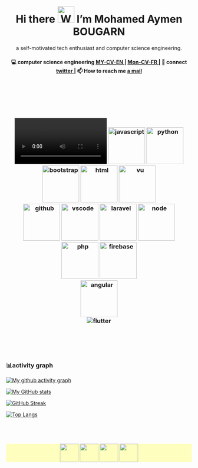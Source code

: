 <!---
mohamedbougarn/mohamedbougarn is a ✨ special ✨ repository because its `README.md` (this file) appears on your GitHub profile.
You can click the Preview link to take a look at your changes.
--->
<h1 align="center"> Hi there <img src="https://raw.githubusercontent.com/nixin72/nixin72/master/wave.gif" 
         alt="Waving hand animated gif"
         height="45"
         width="45" /> I’m Mohamed Aymen BOUGARN</h1>

<p align="center">
a self-motivated tech enthusiast and computer science engineering.
</p>

<h4 align="center">
💻 computer science engineering <a href="https://drive.google.com/file/d/1XDl4wOW12xjJdL1AJTcnaOunuDGCg7a0/view?usp=share_link">MY-CV-EN </a> | <a href="https://drive.google.com/file/d/1TbVT50VWbBPF9PVoOpoVACHMaMVKcLpF/view?usp=share_link">Mon-CV-FR </a> | 💬 connect <a href="https://twitter.com/AymenBOUGARN">twitter </a> | 📫 How to reach me <a href="https://mail.google.com/mail/u/0/#inbox?compose=GTvVlcSDbSFGrVVLdFGbjprrxhfsKNSmZkqtzwwpVdWzThLMnkfFGcPqwTLVXSHCrLSHDdzppKwhM"> a mail</a>
</h4>
<p  align="center">
<!--<a href="https://akasrai.github.io/">https://akasrai.github.io</a>-->
</p>
<br/>
<h3 align="center">
<br>
<br>
<p align="center">
<video controls width="250">
    <source src="https://giphy.com/embed/NiwZ9THiCOodYySoSh/video"
            type="video/mp4">
    Sorry, your browser doesn't support embedded videos.
</video>


  <img src="https://media3.giphy.com/media/ln7z2eWriiQAllfVcn/200w.webp" alt="javascript" width="100">
  <img src="https://i.giphy.com/media/LMt9638dO8dftAjtco/200.webp" alt="python" width="100">
  <img src="https://media2.giphy.com/media/Sr8xDpMwVKOHUWDVRD/giphy.webp" alt="bootstrap" width="100"><!--angular logo-->
   <img src="https://media3.giphy.com/media/XAxylRMCdpbEWUAvr8/200w.webp" alt="html" width="100">
  <img src="https://i.giphy.com/media/VgGthkhUvGgOit7Y9i/200.webp" alt="vu" width="100"><br>
  <img src="https://i.giphy.com/media/KzJkzjggfGN5Py6nkT/200.webp" alt="github" width="100">
  <img src="https://i.giphy.com/media/IdyAQJVN2kVPNUrojM/200.webp" alt="vscode" width="100">
  <img src="https://media3.giphy.com/media/kHlrPbN9zaoOo7KXDo/200w.webp" alt="laravel" width="100">
  <img src="https://media1.giphy.com/media/kdFc8fubgS31b8DsVu/200.webp" alt="node" width="100"><br>
  <img src="https://media0.giphy.com/media/JqDcpPX8vWahUny0pE/200.webp" alt="php" width="100">
  <img src="https://media4.giphy.com/media/Ri2TUcKlaOcaDBxFpY/200.webp" alt="firebase" width="100"><br>
  <img src="https://media0.giphy.com/media/XEDIHHp3i8bVoEdxd7/200.webp"  alt="angular" width="100"><br>
  <img src="https://media.giphy.com/media/TLaDluUpSbCKsSskMm/200.webp" alt="flutter" ><br> <br>
  <br>
</p>
<br>

### 📊activity graph 
[![My github activity graph](https://github-readme-activity-graph.vercel.app/graph?username=mohamedbougarn&theme=github-compact)]([https://github.com/mohamedbougarn/github-readme-activity-graph](https://github.com/mohamedbougarn))

       
 [![My GitHub stats](https://github-readme-stats.vercel.app/api?username=mohamedbougarn&show_icons=true&theme=radical)](https://github-readme-stats.vercel.app/api?username=mohamedbougarn&show_icons=true&theme=radical)  
 
[![GitHub Streak](http://github-readme-streak-stats.herokuapp.com?user=mohamedbougarn&theme=radical&hide_border=true)](https://git.io/streak-stats)

[![Top Langs](https://github-readme-stats.vercel.app/api/top-langs/?username=mohamedbougarn&hide=html,c,css,blade&theme=radical&hide_border=true)](https://github.com/anuraghazra/github-readme-stats)


<br>
<br>
<h3 align="center"  style="background-color:rgba(255, 255, 128, .5);">
<a href="https://twitter.com/AymenBOUGARN" ><img align="center" src="https://media.giphy.com/media/h2ejccV0wxvPnOch27/giphy.gif" height="50" width="50" /></a>
<a href="https://www.linkedin.com/in/mohamed-aymen-bougarn-567480165/"><img align="center" src="https://i.pinimg.com/originals/de/b4/6f/deb46f02a59e3b3a2aa58fac16290d63.gif" height="50" width="50" /></a>
<a href="https://www.instagram.com/aymen_bougarn9/"><img align="center" src="https://media.giphy.com/media/cJXlcXMGevIIETJAYk/giphy.gif" height="50" width="50" /></a>
 <!--https://dev.to/dephraiim--> 
 <!--<a href="#" target="_blank"><img align="center" src="https://cdn.jsdelivr.net/npm/simple-icons@3.0.1/icons/dev-dot-to.svg"  height="50" width="50" /></a>
<a href="#" target="_blank"><img align="center" src="https://cdn.jsdelivr.net/npm/simple-icons@3.0.1/icons/stackoverflow.svg"  height="50" width="50" /></a>-->
<a href="#" target="_blank"><img align="center" src="https://media.giphy.com/media/XEy1qyv7GdLpmqHEPV/giphy.gif"  height="50" width="50" /></a>
  
  </h3>
<br>
  
  
</h3>
